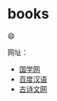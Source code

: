 # books

:smile:

网址：

- [国学网](http://www.guoxue.com/)
- [百度汉语](https://hanyu.baidu.com/)
- [古诗文网](https://www.gushiwen.org/)

